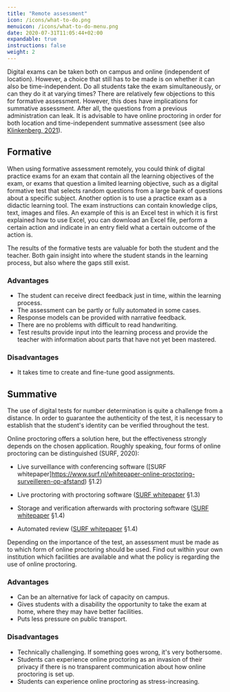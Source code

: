 ```yaml
---
title: "Remote assessment"
icon: /icons/what-to-do.png
menuicon: /icons/what-to-do-menu.png
date: 2020-07-31T11:05:44+02:00
expandable: true
instructions: false
weight: 2
---
```


Digital exams can be taken both on campus and online (independent of location). However, a choice that still has to be made is on whether it can also be time-independent. Do all students take the exam simultaneously, or can they do it at varying times? There are relatively few objections to this for formative assessment. However, this does have implications for summative assessment. After all, the questions from a previous administration can leak. It is advisable to have online proctoring in order for both location and time-independent summative assessment (see also [Klinkenberg, 2021](https://www.onderwijskennis.nl/sites/onderwijskennis/files/media-files/Thema%205%20-%20Sharon%20Klinkenberg.pdf)).

## Formative

When using formative assessment remotely, you could think of digital practice exams for an exam that contain all the learning objectives of the exam, or exams that question a limited learning objective, such as a digital formative test that selects random questions from a large bank of questions about a specific subject. Another option is to use a practice exam as a didactic learning tool. The exam instructions can contain knowledge clips, text, images and files. An example of this is an Excel test in which it is first explained how to use Excel, you can download an Excel file, perform a certain action and indicate in an entry field what a certain outcome of the action is.

The results of the formative tests are valuable for both the student and the teacher. Both gain insight into where the student stands in the learning process, but also where the gaps still exist.

### Advantages

* The student can receive direct feedback just in time, within the learning process.
* The assessment can be partly or fully automated in some cases.
* Response models can be provided with narrative feedback.
* There are no problems with difficult to read handwriting.
* Test results provide input into the learning process and provide the teacher with information about parts that have not yet been mastered.

### Disadvantages

* It takes time to create and fine-tune good assignments.

## Summative

The use of digital tests for number determination is quite a challenge from a distance. In order to guarantee the authenticity of the test, it is necessary to establish that the student's identity can be verified throughout the test.

Online proctoring offers a solution here, but the effectiveness strongly depends on the chosen application. Roughly speaking, four forms of online proctoring can be distinguished (SURF, 2020):

* Live surveillance with conferencing software ([SURF whitepaper]https://www.surf.nl/whitepaper-online-proctoring-surveilleren-op-afstand) §1.2)

* Live proctoring with proctoring software ([SURF whitepaper](https://www.surf.nl/whitepaper-online-proctoring-surveilleren-op-afstand) §1.3)

* Storage and verification afterwards with proctoring software ([SURF whitepaper](https://www.surf.nl/whitepaper-online-proctoring-surveilleren-op-afstand) §1.4)

* Automated review ([SURF whitepaper](https://www.surf.nl/whitepaper-online-proctoring-surveilleren-op-afstand) §1.4)

Depending on the importance of the test, an assessment must be made as to which form of online proctoring should be used. Find out within your own institution which facilities are available and what the policy is regarding the use of online proctoring.

### Advantages

* Can be an alternative for lack of capacity on campus.
* Gives students with a disability the opportunity to take the exam at home, where they may have better facilities.
* Puts less pressure on public transport.

### Disadvantages

* Technically challenging. If something goes wrong, it's very bothersome.
* Students can experience online proctoring as an invasion of their privacy if there is no transparent communication about how online proctoring is set up.
* Students can experience online proctoring as stress-increasing.